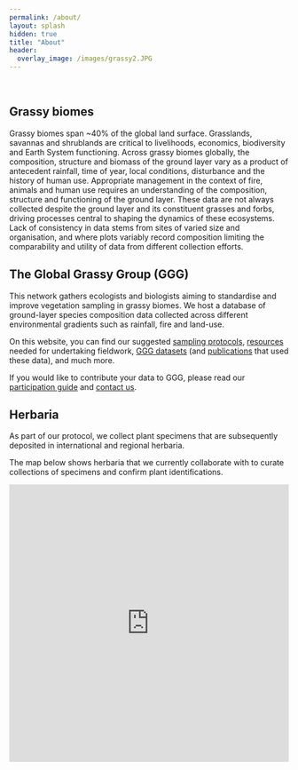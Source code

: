 ```yaml
---
permalink: /about/
layout: splash
hidden: true
title: "About"
header:
  overlay_image: /images/grassy2.JPG
---
```

<br>

## Grassy biomes

Grassy biomes span ~40% of the global land surface. Grasslands, savannas and shrublands are critical to livelihoods, economics, biodiversity and Earth System functioning. Across grassy biomes globally, the composition, structure and biomass of the ground layer vary as a product of antecedent rainfall, time of year, local conditions, disturbance and the history of human use. Appropriate management in the context of fire, animals and human use requires an understanding of the composition, structure and functioning of the ground layer. These data are not always collected despite the ground layer and its constituent grasses and forbs, driving processes central to shaping the dynamics of these ecosystems. Lack of consistency in data stems from sites of varied size and organisation, and where plots variably record composition limiting the comparability and utility of data from different collection efforts.


## The Global Grassy Group (GGG)

This network gathers ecologists and biologists aiming to standardise and improve vegetation sampling in grassy biomes. We host a database of ground-layer species composition data collected across different environmental gradients such as rainfall, fire and land-use.

On this website, you can find our suggested [sampling protocols](/protocol/), [resources](/resources/) needed for undertaking fieldwork, [GGG datasets](/datasets/) (and [publications](/publications/) that used these data), and much more. 

If you would like to contribute your data to GGG, please read our [participation guide]() and [contact us](/contact/).


## Herbaria

As part of our protocol, we collect plant specimens that are subsequently deposited in international and regional herbaria.

The map below shows herbaria that we currently collaborate with to curate collections of specimens and confirm plant identifications. 

<iframe src="https://storymaps.arcgis.com/stories/e34a1bde75674524a075e132d74e1532?cover=false" width="100%" height="500px" frameborder="0" allowfullscreen allow="geolocation"></iframe>
